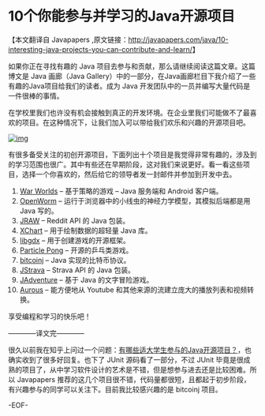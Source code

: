 # 10个你能参与并学习的Java开源项目

【本文翻译自 Javapapers ,原文链接：<http://javapapers.com/java/10-interesting-java-projects-you-can-contribute-and-learn/>】

如果你正在寻找有趣的 Java 项目去参与和贡献，那么请继续阅读这篇文章。这篇博文是 Java 画廊（Java Gallery）中的一部分，在Java画廊栏目下我介绍了一些有趣的Java项目给我们的读者。成为 Java 开发团队中的一员并编写大量代码是一件很棒的事情。

在学校里我们也许没有机会接触到真正的开发环境。在企业里我们可能做不了最喜欢的项目。在这种情况下，让我们加入可以带给我们欢乐和兴趣的开源项目吧。

[![img](http://ww1.sinaimg.cn/mw690/81b78497jw1eluqwemss2j20go0bpgo8.jpg)](http://ww1.sinaimg.cn/mw690/81b78497jw1eluqwemss2j20go0bpgo8.jpg)

有很多备受关注的初创开源项目，下面列出十个项目是我觉得非常有趣的，涉及到的学习范围也很广。其中有些还在早期阶段，这对我们来说更好。看一看这些项目，选择一个你喜欢的，然后给它的领导者发一封邮件并参加到开发中去。

1. [War Worlds](https://github.com/codeka/wwmmo) – 基于策略的游戏 – Java 服务端和 Android 客户端。
2. [OpenWorm](http://www.openworm.org/) – 运行于浏览器中的小线虫的神经力学模型，其模拟后端都是用 Java 写的。
3. [JRAW](https://github.com/thatJavaNerd/JRAW) – Reddit API 的 Java 包装。
4. [XChart](https://github.com/timmolter/XChart) – 用于绘制数据的超轻量 Java 库。
5. [libgdx](http://libgdx.badlogicgames.com/) – 用于创建游戏的开源框架。
6. [Particle Pong](https://github.com/justinmeister/PongWithLibgdx) – 开源的乒乓类游戏。
7. [bitcoinj](https://github.com/bitcoinj/bitcoinj) – Java 实现的比特币协议。
8. [JStrava](https://github.com/dustedrob/JStrava) – Strava API 的 Java 包装。
9. [JAdventure](https://github.com/Progether/JAdventure) – 基于 Java 的文字冒险游戏。
10. [Aurous](https://github.com/Codeusa/aurous-app) – 能方便地从 Youtube 和其他来源的流建立庞大的播放列表和视频转换。

享受编程和学习的快乐吧！

————译文完————

很久以前我在知乎上问过一个问题：[有哪些适大学生参与的Java开源项目？](http://www.zhihu.com/question/22263074)，也确实收到了很多好回复。也下了 JUnit 源码看了一部分，不过 JUnit 毕竟是很成熟的项目了，从中学习软件设计的艺术是不错，但是想参与进去还是比较困难。所以 Javapapers 推荐的这几个项目很不错，代码量都很短，且都起于初步阶段，有兴趣参与的同学可以关注下。目前我比较感兴趣的是 bitcoinj 项目。

-EOF-